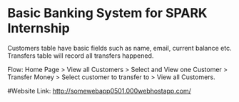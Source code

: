 # Basic Banking System for SPARK Internship
Customers table have basic fields such as name, email, current balance etc. 
Transfers table will record all transfers happened.

Flow: Home Page > View all Customers > Select and View one
Customer > Transfer Money > Select customer to transfer to >
View all Customers.

#Website Link:
http://somewebapp0501.000webhostapp.com/
